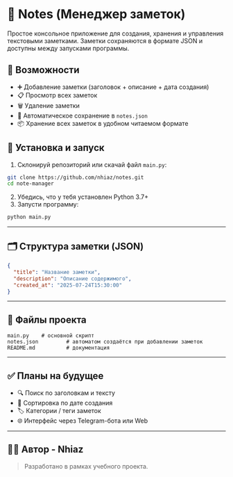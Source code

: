 
# 📝 Notes (Менеджер заметок)

Простое консольное приложение для создания, хранения и управления текстовыми заметками. Заметки сохраняются в формате JSON и доступны между запусками программы.

## 🚀 Возможности

- ➕ Добавление заметки (заголовок + описание + дата создания)
- 📋 Просмотр всех заметок
- 🗑️ Удаление заметки
- 💾 Автоматическое сохранение в `notes.json`
- 📦 Хранение всех заметок в удобном читаемом формате

## 🔧 Установка и запуск

1. Склонируй репозиторий или скачай файл `main.py`:

```bash
git clone https://github.com/nhiaz/notes.git
cd note-manager
```

2. Убедись, что у тебя установлен Python 3.7+  
3. Запусти программу:

```bash
python main.py
```

---

## 🗂️ Структура заметки (JSON)

```json
{
  "title": "Название заметки",
  "description": "Описание содержимого",
  "created_at": "2025-07-24T15:30:00"
}
```

---

## 📁 Файлы проекта

```
main.py    # основной скрипт
notes.json         # автоматом создаётся при добавлении заметок
README.md          # документация
```

---

## ✅ Планы на будущее

- 🔍 Поиск по заголовкам и тексту
- 📅 Сортировка по дате создания
- 🏷️ Категории / теги заметок
- 🌐 Интерфейс через Telegram-бота или Web

---

## 👨‍💻 Автор - Nhiaz

> Разработано в рамках учебного проекта.  
